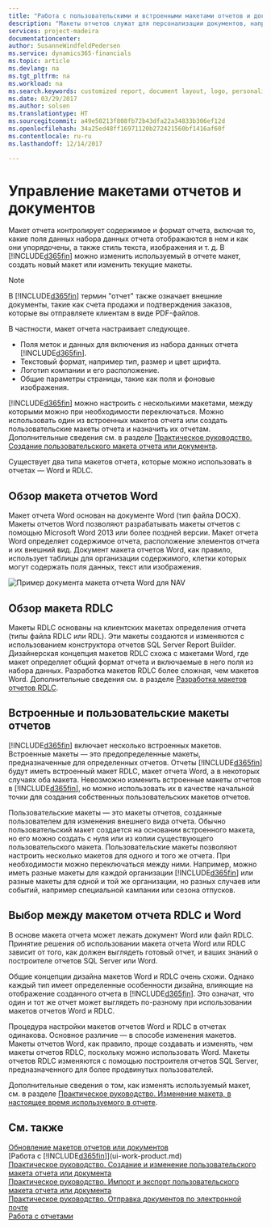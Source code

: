 ```yaml
---
title: "Работа с пользовательскими и встроенными макетами отчетов и документов | Документы Майкрософт"
description: "Макеты отчетов служат для персонализации документов, например для настройки шрифтов, логотипов и параметров страниц PDF-файлов, которые вы отправляете клиентам."
services: project-madeira
documentationcenter: 
author: SusanneWindfeldPedersen
ms.service: dynamics365-financials
ms.topic: article
ms.devlang: na
ms.tgt_pltfrm: na
ms.workload: na
ms.search.keywords: customized report, document layout, logo, personalize
ms.date: 03/29/2017
ms.author: solsen
ms.translationtype: HT
ms.sourcegitcommit: a49e50213f808fb72b43dfa22a34833b306ef12d
ms.openlocfilehash: 34a25ed48ff16971120b272421560bf1416af60f
ms.contentlocale: ru-ru
ms.lasthandoff: 12/14/2017

---
```

# <a name="managing-report-and-document-layouts"></a>Управление макетами отчетов и документов
Макет отчета контролирует содержимое и формат отчета, включая то, какие поля данных набора данных отчета отображаются в нем и как они упорядочены, а также стиль текста, изображения и т. д. В [!INCLUDE[d365fin](includes/d365fin_md.md)] можно изменить используемый в отчете макет, создать новый макет или изменить текущие макеты.

> [!NOTE]  
>   В [!INCLUDE[d365fin](includes/d365fin_md.md)] термин "отчет" также означает внешние документы, такие как счета продажи и подтверждения заказов, которые вы отправляете клиентам в виде PDF-файлов.

В частности, макет отчета настраивает следующее.

* Поля меток и данных для включения из набора данных отчета [!INCLUDE[d365fin](includes/d365fin_md.md)].
* Текстовый формат, например тип, размер и цвет шрифта.
* Логотип компании и его расположение.
* Общие параметры страницы, такие как поля и фоновые изображения.

[!INCLUDE[d365fin](includes/d365fin_md.md)] можно настроить с несколькими макетами, между которыми можно при необходимости переключаться. Можно использовать один из встроенных макетов отчета или создать пользовательские макеты отчета и назначить их отчетам. Дополнительные сведения см. в разделе [Практическое руководство. Создание пользовательского макета отчета или документа](ui-how-create-custom-report-layout.md).

Существует два типа макетов отчета, которые можно использовать в отчетах — Word и RDLC.

## <a name="word-report-layout-overview"></a>Обзор макета отчетов Word
Макет отчета Word основан на документе Word (тип файла DOCX). Макеты отчетов Word позволяют разрабатывать макеты отчетов с помощью Microsoft Word 2013 или более поздней версии. Макет отчета Word определяет содержимое отчета, расположение элементов отчета и их внешний вид. Документ макета отчетов Word, как правило, использует таблицы для организации содержимого, клетки которых могут содержать поля данных, текст или изображения.

 ![Пример документа макета отчета Word для NAV](media/nav_wordreportlayout_edit_in_word_example.png "NAV_WordReportLayout_Edit_In_Word_Example")  

## <a name="rdlc-layout-overview"></a>Обзор макета RDLC
Макеты RDLC основаны на клиентских макетах определения отчета (типы файла RDLC или RDL). Эти макеты создаются и изменяются с использованием конструктора отчетов SQL Server Report Builder. Дизайнерская концепция макетов RDLC схожа с макетами Word, где макет определяет общий формат отчета и включаемые в него поля из набора данных. Разработка макетов RDLC более сложная, чем макетов Word. Дополнительные сведения см. в разделе [Разработка макетов отчетов RDLC](/dynamics-nav/Designing-RDLC-Report-Layouts).

## <a name="built-in-and-custom-report-layouts"></a>Встроенные и пользовательские макеты отчетов
[!INCLUDE[d365fin](includes/d365fin_md.md)] включает несколько встроенных макетов. Встроенные макеты — это предопределенные макеты, предназначенные для определенных отчетов. Отчеты [!INCLUDE[d365fin](includes/d365fin_md.md)] будут иметь встроенный макет RDLC, макет отчета Word, а в некоторых случаях оба макета. Невозможно изменить встроенные макеты отчетов в [!INCLUDE[d365fin](includes/d365fin_md.md)], но можно использовать их в качестве начальной точки для создания собственных пользовательских макетов отчетов.

Пользовательские макеты — это макеты отчетов, созданные пользователем для изменения внешнего вида отчета. Обычно пользовательский макет создается на основании встроенного макета, но его можно создать с нуля или из копии существующего пользовательского макета. Пользовательские макеты позволяют настроить несколько макетов для одного и того же отчета. При необходимости можно переключаться между ними. Например, можно иметь разные макеты для каждой организации [!INCLUDE[d365fin](includes/d365fin_md.md)] или разные макеты для одной и той же организации, но разных случаев или событий, например специальной кампании или сезона отпусков.

## <a name="deciding-whether-to-use-a-word-or-rdlc-report-layout"></a>Выбор между макетом отчета RDLC и Word
В основе макета отчета может лежать документ Word или файл RDLC. Принятие решения об использовании макета отчета Word или RDLC зависит от того, как должен выглядеть готовый отчет, и ваших знаний о построителе отчетов SQL Server или Word.

Общие концепции дизайна макетов Word и RDLC очень схожи. Однако каждый тип имеет определенные особенности дизайна, влияющие на отображение созданного отчета в [!INCLUDE[d365fin](includes/d365fin_md.md)]. Это означат, что один и тот же отчет может выглядеть по-разному при использовании макетов отчетов Word и RDLC.

Процедура настройки макетов отчетов Word и RDLC в отчетах одинакова. Основное различие — в способе изменения макетов. Макеты отчетов Word, как правило, проще создавать и изменять, чем макеты отчетов RDLC, поскольку можно использовать Word. Макеты отчетов RDLC изменяются с помощью построителя отчетов SQL Server, предназначенного для более продвинутых пользователей.

Дополнительные сведения о том, как изменять используемый макет, см. в разделе [Практическое руководство. Изменение макета, в настоящее время используемого в отчете](ui-how-change-layout-currently-used-report.md).

## <a name="see-also"></a>См. также
[Обновление макетов отчетов или документов](ui-update-report-layouts.md)  
[Работа с [!INCLUDE[d365fin](includes/d365fin_md.md)]](ui-work-product.md)  
[Практическое руководство. Создание и изменение пользовательского макета отчета или документа](ui-how-create-custom-report-layout.md)  
[Практическое руководство. Импорт и экспорт пользовательского макета отчета или документа](ui-how-import-and-export-report-layout.md)  
[Практическое руководство. Отправка документов по электронной почте](ui-how-send-documents-email.md)  
[Работа с отчетами](ui-work-report.md)  

